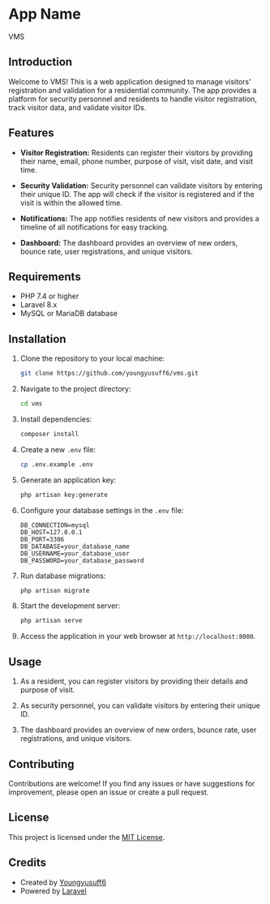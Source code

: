 #  App Name

VMS

## Introduction

Welcome to VMS! This is a web application designed to manage visitors' registration and validation for a residential community. The app provides a platform for security personnel and residents to handle visitor registration, track visitor data, and validate visitor IDs.

## Features

- **Visitor Registration:** Residents can register their visitors by providing their name, email, phone number, purpose of visit, visit date, and visit time.

- **Security Validation:** Security personnel can validate visitors by entering their unique ID. The app will check if the visitor is registered and if the visit is within the allowed time.

- **Notifications:** The app notifies residents of new visitors and provides a timeline of all notifications for easy tracking.

- **Dashboard:** The dashboard provides an overview of new orders, bounce rate, user registrations, and unique visitors.

## Requirements

- PHP 7.4 or higher
- Laravel 8.x
- MySQL or MariaDB database

## Installation

1. Clone the repository to your local machine:

   ```bash
   git clone https://github.com/youngyusuff6/vms.git
   ```

2. Navigate to the project directory:

   ```bash
   cd vms
   ```

3. Install dependencies:

   ```bash
   composer install
   ```

4. Create a new `.env` file:

   ```bash
   cp .env.example .env
   ```

5. Generate an application key:

   ```bash
   php artisan key:generate
   ```

6. Configure your database settings in the `.env` file:

   ```plaintext
   DB_CONNECTION=mysql
   DB_HOST=127.0.0.1
   DB_PORT=3306
   DB_DATABASE=your_database_name
   DB_USERNAME=your_database_user
   DB_PASSWORD=your_database_password
   ```

7. Run database migrations:

   ```bash
   php artisan migrate
   ```

8. Start the development server:

   ```bash
   php artisan serve
   ```

9. Access the application in your web browser at `http://localhost:8000`.

## Usage

1. As a resident, you can register visitors by providing their details and purpose of visit.

2. As security personnel, you can validate visitors by entering their unique ID.

3. The dashboard provides an overview of new orders, bounce rate, user registrations, and unique visitors.

## Contributing

Contributions are welcome! If you find any issues or have suggestions for improvement, please open an issue or create a pull request.

## License

This project is licensed under the [MIT License](LICENSE).

## Credits

- Created by [Youngyusuff6](https://github.com/youngyusuff6)
- Powered by [Laravel](https://laravel.com)


